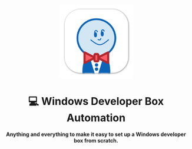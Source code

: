 <div align="center">
	<img alt="Project Logo" src="images/logo.png" width="200" height="200" />
	<h1>💻 Windows Developer Box Automation</h1>
	<p>
		<b>Anything and everything to make it easy to set up a Windows developer box from scratch.</b>
	</p>
	<br>
	<br>
	<br>
</div>
